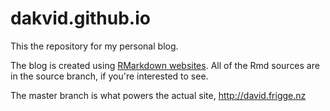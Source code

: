 dakvid.github.io
================

This the repository for my personal blog.

The blog is created using [RMarkdown websites](http://rmarkdown.rstudio.com/rmarkdown_websites.html).
All of the Rmd sources are in the source branch, if you're interested to see.

The master branch is what powers the actual site, http://david.frigge.nz


